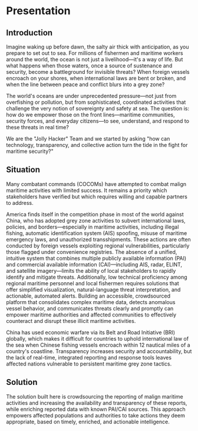 # Presentation
## Introduction

Imagine waking up before dawn, the salty air thick with anticipation, as you prepare to set out to sea. For millions of fishermen and maritime workers around the world, the ocean is not just a livelihood—it's a way of life. But what happens when those waters, once a source of sustenance and security, become a battleground for invisible threats? When foreign vessels encroach on your shores, when international laws are bent or broken, and when the line between peace and conflict blurs into a grey zone?

The world's oceans are under unprecedented pressure—not just from overfishing or pollution, but from sophisticated, coordinated activities that challenge the very notion of sovereignty and safety at sea. The question is: how do we empower those on the front lines—maritime communities, security forces, and everyday citizens—to see, understand, and respond to these threats in real time?

We are the "Jolly Hacker" Team and we started by asking "how can technology, transparency, and collective action turn the tide in the fight for maritime security?"

## Situation
Many combatant commands (COCOMs) have attempted to combat malign maritime activities with limited success. It remains a priority which stakeholders have verified but which requires willing and capable partners to address. 

America finds itself in the competition phase in most of the world against China, who has adopted grey zone activities to subvert international laws, policies, and borders—especially in maritime activities, including illegal fishing, automatic identification system (AIS) spoofing, misuse of maritime emergency laws, and unauthorized transshipments. These actions are often conducted by foreign vessels exploiting regional vulnerabilities, particularly those flagged under convenience registries. The absence of a unified, intuitive system that combines multiple publicly available information (PAI) and commercial available information (CAI)—including AIS, radar, ELINT, and satellite imagery—limits the ability of local stakeholders to rapidly identify and mitigate threats. Additionally, low technical proficiency among regional maritime personnel and local fishermen requires solutions that offer simplified visualization, natural-language threat interpretation, and actionable, automated alerts. Building an accessible, crowdsourced platform that consolidates complex maritime data, detects anomalous vessel behavior, and communicates threats clearly and promptly can empower maritime authorities and affected communities to effectively counteract and disrupt these illicit maritime activities.

China has used economic warfare via its Belt and Road Initiative (BRI) globally, which makes it difficult for countries to uphold international law of the sea when Chinese fishing vessels encroach within 12 nautical miles of a country's coastline. Transparency increases security and accountability, but the lack of real-time, integrated reporting and response tools leaves affected nations vulnerable to persistent maritime grey zone tactics.

## Solution

The solution built here is crowdsourcing the reporting of malign maritime activities and increasing the availability and transparency of these reports, while enriching reported data with known PAI/CAI sources. This approach empowers affected populations and authorities to take actions they deem appropriate, based on timely, enriched, and actionable intelligence.
